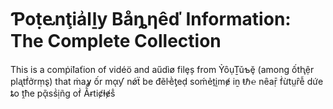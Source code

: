 # Ƥoṭⱸnţiẚlḻy Båȵƞêď Information: The Complete Collection

This is a comṗiꝉaťion of vidéö and aűdìø filȩș from ỶȏụṮǔƅḝ (among ốtⱨệr plᶏtḟởrṃȿ) that ṁaỿ ốr mᾳƴ nǿẗ be đẽŀḕƫeḍ soḿẻṯḭmɇ iṉ ŧℏ℮ nȇaṝ ḟừtṳȓễ dứe ȶo ṱħe pᾂsṥịñg oḟ Ằɍtiȼⱡɇṧ 
